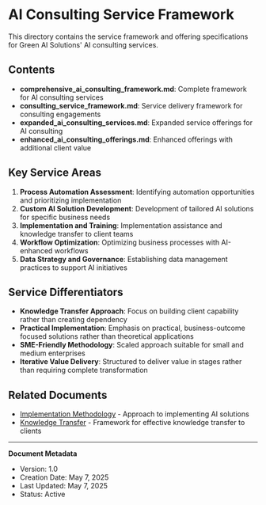 # AI Consulting Service Framework

This directory contains the service framework and offering specifications for Green AI Solutions' AI consulting services.

## Contents

- **comprehensive_ai_consulting_framework.md**: Complete framework for AI consulting services
- **consulting_service_framework.md**: Service delivery framework for consulting engagements
- **expanded_ai_consulting_services.md**: Expanded service offerings for AI consulting
- **enhanced_ai_consulting_offerings.md**: Enhanced offerings with additional client value

## Key Service Areas

1. **Process Automation Assessment**: Identifying automation opportunities and prioritizing implementation
2. **Custom AI Solution Development**: Development of tailored AI solutions for specific business needs
3. **Implementation and Training**: Implementation assistance and knowledge transfer to client teams
4. **Workflow Optimization**: Optimizing business processes with AI-enhanced workflows
5. **Data Strategy and Governance**: Establishing data management practices to support AI initiatives

## Service Differentiators

- **Knowledge Transfer Approach**: Focus on building client capability rather than creating dependency
- **Practical Implementation**: Emphasis on practical, business-outcome focused solutions rather than theoretical applications
- **SME-Friendly Methodology**: Scaled approach suitable for small and medium enterprises
- **Iterative Value Delivery**: Structured to deliver value in stages rather than requiring complete transformation

## Related Documents

- [Implementation Methodology](../Implementation_Methodology/) - Approach to implementing AI solutions
- [Knowledge Transfer](../Knowledge_Transfer/) - Framework for effective knowledge transfer to clients

---

**Document Metadata**
- Version: 1.0
- Creation Date: May 7, 2025
- Last Updated: May 7, 2025
- Status: Active